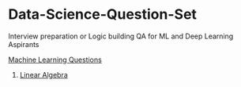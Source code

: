 # Data-Science-Question-Set
Interview preparation or Logic building QA for ML and Deep Learning Aspirants

[Machine Learning Questions](https://github.com/yogeshchandra12345/Data-Science-Question-Set/blob/master/ml_questions.md)

  1. [Linear Algebra](https://github.com/yogeshchandra12345/Data-Science-Question-Set/blob/master/ml_questions.md#Linear-Algebra)
